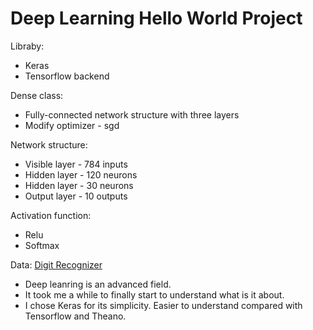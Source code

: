 # Deep Learning Hello World Project

Libraby:
* Keras
* Tensorflow backend

Dense class:
* Fully-connected network structure with three layers
* Modify optimizer - sgd

Network structure:
* Visible layer - 784 inputs
* Hidden layer - 120 neurons
* Hidden layer - 30 neurons
* Output layer - 10 outputs

Activation function:
* Relu
* Softmax

Data:
[Digit Recognizer](https://www.kaggle.com/c/digit-recognizer/data)

* Deep leanring is an advanced field. 
* It took me a while to finally start to understand what is it about.  
* I chose Keras for its simplicity. Easier to understand compared with Tensorflow and Theano.

